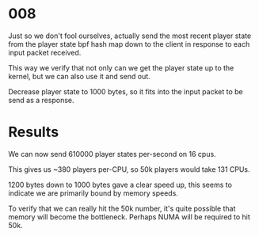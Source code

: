 # 008

Just so we don't fool ourselves, actually send the most recent player state from the player state bpf hash map down to the client in response to each input packet received.

This way we verify that not only can we get the player state up to the kernel, but we can also use it and send out.

Decrease player state to 1000 bytes, so it fits into the input packet to be send as a response.

# Results

We can now send 610000 player states per-second on 16 cpus.

This gives us ~380 players per-CPU, so 50k players would take 131 CPUs.

1200 bytes down to 1000 bytes gave a clear speed up, this seems to indicate we are primarily bound by memory speeds.

To verify that we can really hit the 50k number, it's quite possible that memory will become the bottleneck. Perhaps NUMA will be required to hit 50k.
